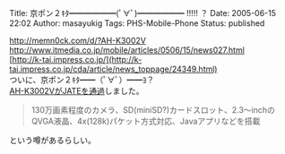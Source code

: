 Title: 京ポン２ｷﾀ━━━━━━(ﾟ∀ﾟ)━━━━━━ !!!!! ？
Date: 2005-06-15 22:02
Author: masayukig
Tags: PHS-Mobile-Phone
Status: published

<http://memn0ck.com/d/?AH-K3002V>  
<http://www.itmedia.co.jp/mobile/articles/0506/15/news027.html>  
[http://k-tai.impress.co.jp/](http://k-tai.impress.co.jp/cda/article/news_toppage/24349.html)  
ついに、京ポン２ｷﾀ━━（ﾟ∀ﾟ）━━ﾖ？  
[AH-K3002VがJATEを通過](http://www.jate.or.jp/jp/tanmatsu/20050516_20050531.shtml)しました。  

> 130万画素程度のカメラ、SD(miniSD?)カードスロット、2.3〜inchのQVGA液晶、4x(128k)パケット方式対応、Javaアプリなどを搭載

という噂があるらしい。
